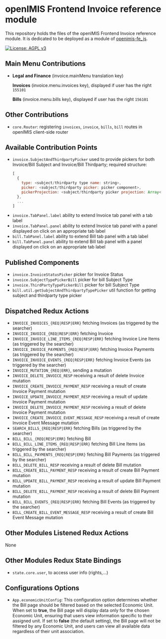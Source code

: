 # openIMIS Frontend Invoice reference module
This repository holds the files of the openIMIS Frontend Invoice reference module.
It is dedicated to be deployed as a module of [openimis-fe_js](https://github.com/openimis/openimis-fe_js).

[![License: AGPL v3](https://img.shields.io/badge/License-AGPL%20v3-blue.svg)](https://www.gnu.org/licenses/agpl-3.0)

## Main Menu Contributions
* **Legal and Finance** (invoice.mainMenu translation key)

  **Invoices** (invoice.menu.invoices key), displayed if user has the right `155101`

  **Bills** (invoice.menu.bills key), displayed if user has the right `156101`

## Other Contributions
* `core.Router`: registering `invoices`, `invoice`, `bills`, `bill` routes in openIMIS client-side router

## Available Contribution Points
* `invoice.SubjectAndThirdpartyPicker` used to provide pickers for both Invoice/Bill Subject and Invoice/Bill Thirdparty; required structure:
  ```js
  [
    {
      type: <subject/thirdparty type name: string>,
      picker: <subject/thirdparty picker: picker component>,
      pickerProjection: <subject/thirdparty picker projection: Array<string>>,
    },
    ...
  ]
  ```
* `invoice.TabPanel.label` ability to extend Invoice tab panel with a tab label
* `invoice.TabPanel.panel` ability to extend Invoice tab panel with a panel displayed on click on an appropriate tab label
* `bill.TabPanel.label` ability to extend Bill tab panel with a tab label
* `bill.TabPanel.panel` ability to extend Bill tab panel with a panel displayed on click on an appropriate tab label

## Published Components
* `invoice.InvoiceStatusPicker` picker for Invoice Status
* `invoice.SubjectTypePickerBill` picker for bill Subject Type
* `invoice.ThirdPartyTypePickerBill` picker for bill Subject Type
* `bill.util.getSubjectAndThirdpartyTypePicker` util function for getting subject and thirdparty type picker

## Dispatched Redux Actions
* `INVOICE_INVOICES_{REQ|RESP|ERR}` fetching Invoices (as triggered by the searcher)
* `INVOICE_INVOICE_{REQ|RESP|ERR}` fetching Invoice
* `INVOICE_INVOICE_LINE_ITEMS_{REQ|RESP|ERR}` fetching Invoice Line Items (as triggered by the searcher)
* `INVOICE_INVOICE_PAYMENTS_{REQ|RESP|ERR}` fetching Invoice Payments (as triggered by the searcher)
* `INVOICE_INVOICE_EVENTS_{REQ|RESP|ERR}` fetching Invoice Events (as triggered by the searcher)
* `INVOICE_MUTATION_{REQ|ERR}`, sending a mutation
* `INVOICE_DELETE_INVOICE_RESP` receiving a result of delete Invoice mutation
* `INVOICE_CREATE_INVOICE_PAYMENT_RESP` receiving a result of create Invoice Payment mutation
* `INVOICE_UPDATE_INVOICE_PAYMENT_RESP` receiving a result of update Invoice Payment mutation
* `INVOICE_DELETE_INVOICE_PAYMENT_RESP` receiving a result of delete Invoice Payment mutation
* `INVOICE_CREATE_INVOICE_EVENT_MESSAGE_RESP` receiving a result of create Invoice Event Message mutation
* `SEARCH_BILLS_{REQ|RESP|ERR}` fetching Bills (as triggered by the searcher)
* `BILL_BILL_{REQ|RESP|ERR}` fetching Bill
* `BILL_BILL_LINE_ITEMS_{REQ|RESP|ERR}` fetching Bill Line Items (as triggered by the searcher)
* `BILL_BILL_PAYMENTS_{REQ|RESP|ERR}` fetching Bill Payments (as triggered by the searcher)
* `BILL_DELETE_BILL_RESP` receiving a result of delete Bill mutation
* `BILL_CREATE_BILL_PAYMENT_RESP` receiving a result of create Bill Payment mutation
* `BILL_UPDATE_BILL_PAYMENT_RESP` receiving a result of update Bill Payment mutation
* `BILL_DELETE_BILL_PAYMENT_RESP` receiving a result of delete Bill Payment mutation
* `BILL_BILL_EVENTS_{REQ|RESP|ERR}` fetching Bill Events (as triggered by the searcher)
* `BILL_CREATE_BILL_EVENT_MESSAGE_RESP` receiving a result of create Bill Event Message mutation

## Other Modules Listened Redux Actions
None

## Other Modules Redux State Bindings
* `state.core.user`, to access user info (rights,...)

## Configurations Options

- `App.economicUnitConfig`:
  This configuration option determines whether the Bill page should be filtered based on the selected Economic Unit. When set to **true**, the Bill page will display data only for the chosen Economic Unit, ensuring that users view information specific to their assigned unit. If set to **false** (the default setting), the Bill page will not be filtered by any Economic Unit, and users can view all available data regardless of their unit association.